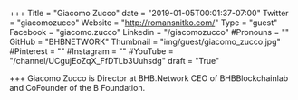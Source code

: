 +++
Title = "Giacomo Zucco"
date = "2019-01-05T00:01:37-07:00"
Twitter = "giacomozucco"
Website = "http://romansnitko.com/"
Type = "guest"
Facebook = "giacomo.zucco"
Linkedin = "/giacomozucco"
#Pronouns = ""
GitHub = "BHBNETWORK"
Thumbnail = "img/guest/giacomo_zucco.jpg"
#Pinterest = ""
#Instagram = ""
#YouTube = "/channel/UCgujEoZqX_FfDTLb3Uuhsdg"
draft = "True"

+++
Giacomo Zucco is Director at BHB.Network CEO of BHBBlockchainlab and CoFounder of the B Foundation.